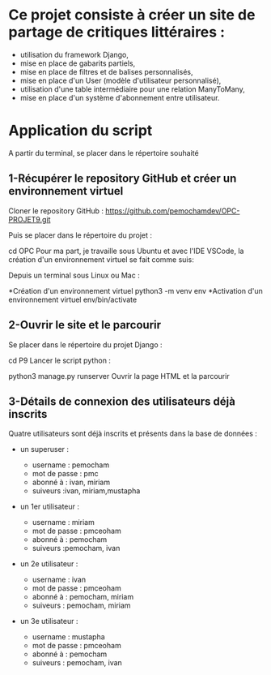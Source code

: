 # Ce projet consiste à créer un site de partage de critiques littéraires :

- utilisation du framework Django,
- mise en place de gabarits partiels,  
- mise en place de filtres et de balises personnalisés,  
- mise en place d'un User (modèle d'utilisateur personnalisé),  
- utilisation d'une table intermédiaire pour une relation ManyToMany,  
- mise en place d'un système d'abonnement entre utilisateur.

# Application du script

A partir du terminal, se placer dans le répertoire souhaité

## 1-Récupérer le repository GitHub et créer un environnement virtuel
Cloner le repository GitHub :
https://github.com/pemochamdev/OPC-PROJET9.git

Puis se placer dans le répertoire du projet :

cd OPC
Pour ma part, je travaille sous Ubuntu et avec l'IDE VSCode, la création d'un environnement virtuel se fait comme suis:

Depuis un terminal sous Linux ou Mac :

*Création d'un environnement virtuel
python3 -m venv env
*Activation d'un environnement virtuel
env/bin/activate

## 2-Ouvrir le site et le parcourir
Se placer dans le répertoire du projet Django :

cd P9
Lancer le script python :

python3 manage.py runserver
Ouvrir la page HTML et la parcourir

## 3-Détails de connexion des utilisateurs déjà inscrits
Quatre utilisateurs sont déjà inscrits et présents dans la base de données :

- un superuser : 
    * username : pemocham 
    * mot de passe : pmc  
    * abonné à : ivan, miriam
    * suiveurs :ivan, miriam,mustapha


- un 1er utilisateur :  
    * username : miriam
    * mot de passe : pmceoham
    * abonné à : pemocham
    * suiveurs :pemocham, ivan

- un 2e utilisateur :  
    * username : ivan
    * mot de passe : pmceoham
    * abonné à :   pemocham, miriam
    * suiveurs : pemocham, miriam


- un 3e utilisateur :  
    * username : mustapha
    * mot de passe : pmceoham
    * abonné à :   pemocham
    * suiveurs : pemocham, ivan
